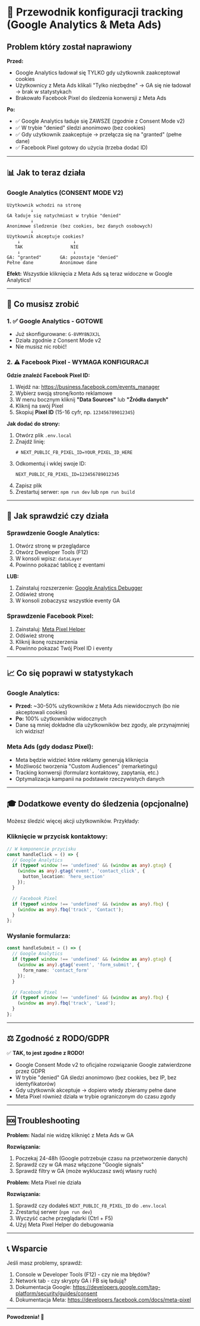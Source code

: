 # 🎯 Przewodnik konfiguracji tracking (Google Analytics & Meta Ads)

## Problem który został naprawiony

**Przed:**
- Google Analytics ładował się TYLKO gdy użytkownik zaakceptował cookies
- Użytkownicy z Meta Ads klikali "Tylko niezbędne" → GA się nie ładował → brak w statystykach
- Brakowało Facebook Pixel do śledzenia konwersji z Meta Ads

**Po:**
- ✅ Google Analytics ładuje się ZAWSZE (zgodnie z Consent Mode v2)
- ✅ W trybie "denied" śledzi anonimowo (bez cookies)
- ✅ Gdy użytkownik zaakceptuje → przełącza się na "granted" (pełne dane)
- ✅ Facebook Pixel gotowy do użycia (trzeba dodać ID)

---

## 📊 Jak to teraz działa

### Google Analytics (CONSENT MODE V2)

```
Użytkownik wchodzi na stronę
         ↓
GA ładuje się natychmiast w trybie "denied"
         ↓
Anonimowe śledzenie (bez cookies, bez danych osobowych)
         ↓
Użytkownik akceptuje cookies?
    ↓                    ↓
   TAK                  NIE
    ↓                    ↓
GA: "granted"       GA: pozostaje "denied"
Pełne dane          Anonimowe dane
```

**Efekt:** Wszystkie kliknięcia z Meta Ads są teraz widoczne w Google Analytics!

---

## 🔧 Co musisz zrobić

### 1. ✅ Google Analytics - GOTOWE
- Już skonfigurowane: `G-8VMY8NJXJL`
- Działa zgodnie z Consent Mode v2
- Nie musisz nic robić!

### 2. ⚠️ Facebook Pixel - WYMAGA KONFIGURACJI

**Gdzie znaleźć Facebook Pixel ID:**

1. Wejdź na: https://business.facebook.com/events_manager
2. Wybierz swoją stronę/konto reklamowe
3. W menu bocznym kliknij **"Data Sources"** lub **"Źródła danych"**
4. Kliknij na swój Pixel
5. Skopiuj **Pixel ID** (15-16 cyfr, np. `123456789012345`)

**Jak dodać do strony:**

1. Otwórz plik `.env.local`
2. Znajdź linię:
   ```
   # NEXT_PUBLIC_FB_PIXEL_ID=YOUR_PIXEL_ID_HERE
   ```
3. Odkomentuj i wklej swoje ID:
   ```
   NEXT_PUBLIC_FB_PIXEL_ID=123456789012345
   ```
4. Zapisz plik
5. Zrestartuj serwer: `npm run dev` lub `npm run build`

---

## 🧪 Jak sprawdzić czy działa

### Sprawdzenie Google Analytics:

1. Otwórz stronę w przeglądarce
2. Otwórz Developer Tools (F12)
3. W konsoli wpisz: `dataLayer`
4. Powinno pokazać tablicę z eventami

**LUB:**

1. Zainstaluj rozszerzenie: [Google Analytics Debugger](https://chrome.google.com/webstore/detail/google-analytics-debugger/)
2. Odśwież stronę
3. W konsoli zobaczysz wszystkie eventy GA

### Sprawdzenie Facebook Pixel:

1. Zainstaluj: [Meta Pixel Helper](https://chrome.google.com/webstore/detail/meta-pixel-helper/)
2. Odśwież stronę
3. Kliknij ikonę rozszerzenia
4. Powinno pokazać Twój Pixel ID i eventy

---

## 📈 Co się poprawi w statystykach

### Google Analytics:

- **Przed:** ~30-50% użytkowników z Meta Ads niewidocznych (bo nie akceptowali cookies)
- **Po:** 100% użytkowników widocznych
- Dane są mniej dokładne dla użytkowników bez zgody, ale przynajmniej ich widzisz!

### Meta Ads (gdy dodasz Pixel):

- Meta będzie widzieć które reklamy generują kliknięcia
- Możliwość tworzenia "Custom Audiences" (remarketingu)
- Tracking konwersji (formularz kontaktowy, zapytania, etc.)
- Optymalizacja kampanii na podstawie rzeczywistych danych

---

## 🎓 Dodatkowe eventy do śledzenia (opcjonalne)

Możesz śledzić więcej akcji użytkowników. Przykłady:

### Kliknięcie w przycisk kontaktowy:

```typescript
// W komponencie przycisku
const handleClick = () => {
  // Google Analytics
  if (typeof window !== 'undefined' && (window as any).gtag) {
    (window as any).gtag('event', 'contact_click', {
      button_location: 'hero_section'
    });
  }

  // Facebook Pixel
  if (typeof window !== 'undefined' && (window as any).fbq) {
    (window as any).fbq('track', 'Contact');
  }
};
```

### Wysłanie formularza:

```typescript
const handleSubmit = () => {
  // Google Analytics
  if (typeof window !== 'undefined' && (window as any).gtag) {
    (window as any).gtag('event', 'form_submit', {
      form_name: 'contact_form'
    });
  }

  // Facebook Pixel
  if (typeof window !== 'undefined' && (window as any).fbq) {
    (window as any).fbq('track', 'Lead');
  }
};
```

---

## ⚖️ Zgodność z RODO/GDPR

✅ **TAK, to jest zgodne z RODO!**

- Google Consent Mode v2 to oficjalne rozwiązanie Google zatwierdzone przez GDPR
- W trybie "denied" GA śledzi anonimowo (bez cookies, bez IP, bez identyfikatorów)
- Gdy użytkownik akceptuje → dopiero wtedy zbieramy pełne dane
- Meta Pixel również działa w trybie ograniczonym do czasu zgody

---

## 🆘 Troubleshooting

**Problem:** Nadal nie widzę kliknięć z Meta Ads w GA

**Rozwiązania:**
1. Poczekaj 24-48h (Google potrzebuje czasu na przetworzenie danych)
2. Sprawdź czy w GA masz włączone "Google signals"
3. Sprawdź filtry w GA (może wykluczasz swój własny ruch)

**Problem:** Meta Pixel nie działa

**Rozwiązania:**
1. Sprawdź czy dodałeś `NEXT_PUBLIC_FB_PIXEL_ID` do `.env.local`
2. Zrestartuj serwer (`npm run dev`)
3. Wyczyść cache przeglądarki (Ctrl + F5)
4. Użyj Meta Pixel Helper do debugowania

---

## 📞 Wsparcie

Jeśli masz problemy, sprawdź:
1. Console w Developer Tools (F12) - czy nie ma błędów?
2. Network tab - czy skrypty GA i FB się ładują?
3. Dokumentacja Google: https://developers.google.com/tag-platform/security/guides/consent
4. Dokumentacja Meta: https://developers.facebook.com/docs/meta-pixel

---

**Powodzenia! 🚀**
